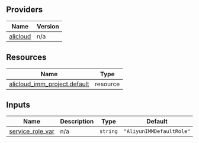 <!-- BEGIN_TF_DOCS -->
## Providers

| Name | Version |
|------|---------|
| <a name="provider_alicloud"></a> [alicloud](#provider\_alicloud) | n/a |

## Resources

| Name | Type |
|------|------|
| [alicloud_imm_project.default](https://registry.terraform.io/providers/hashicorp/alicloud/latest/docs/resources/imm_project) | resource |

## Inputs

| Name | Description | Type | Default | Required |
|------|-------------|------|---------|:--------:|
| <a name="input_service_role_var"></a> [service\_role\_var](#input\_service\_role\_var) | n/a | `string` | `"AliyunIMMDefaultRole"` | no |
<!-- END_TF_DOCS -->    